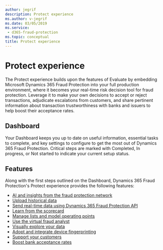 ```yaml
---
author: jegrif
description: Protect experience
ms.author: v-jegrif
ms.date: 03/05/2019
ms.service:
 - d365-fraud-protection
ms.topic: conceptual
title: Protect experience
---
```



# Protect experience

The Protect experience builds upon the features of Evaluate by embedding Microsoft Dynamics 365 Fraud Protection into your full production environment, where it becomes your real-time risk decision tool for fraud protection. Leverage it to make your own decisions to accept or reject transactions, adjudicate escalations from customers, and share pertinent information about transaction trustworthiness with banks and issuers to help boost their acceptance rates.

## Dashboard 
Your Dashboard keeps you up to date on useful information, essential tasks to complete, and key settings to configure to get the most out of Dynamics 365 Fraud Protection. Critical steps are marked with Completed, In progress, or Not started to indicate your current setup status.

## Features 
Along with the first steps outlined on the Dashboard, Dynamics 365 Fraud Protection's Protect experience provides the following features: 

- [AI and insights from the fraud protection network](fraud-protection-network.md)
- [Upload historical data](data-upload.md)
- [Send real-time data using Dynamics 365 Fraud Protection API](send-real-time-api.md)
- [Learn from the scorecard](scorecard.md)
- [Manage lists and model operating points](lists-model-operating-points.md)
- [Use the virtual fraud analyst](virtual-fraud-analyst.md)
- [Visually explore your data](graph-explorer.md)
- [Adopt and integrate device fingerprinting](device-fingerprinting.md)
- [Support your customers](risk-support.md)
- [Boost bank acceptance rates](transaction-acceptance-booster.md)
